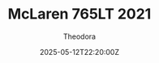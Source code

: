 ---
title: "McLaren 765LT 2021"
meta_title: ""
description: "McLaren 765LT 2021 by PeaceKeepers for Assetto Corsa"
date: 2025-05-12T22:20:00Z
thumb: ckdqKnw
mainimage: 61izIwq
cargallery: ["w6N51AD", "kcfhrKk", "trxVopQ"]
categories: ["Car"]
author: "Theodora"
tags: ["McLaren", "Supercar", "Road", "2021", "PeaceKeepers", "England"]
draft: false
link: https://modsfire.com/GgMg9Ie1qMw66J3
zipsize: 222 MB
manu: McLaren
country: England
year: 2021
class: Supercar
drivetrain: RWD
engine: 4.0L V8 Turbo
power: "755 bhp"
torque: "799"
mass: "575"
speed: "230"
accel: "- seconds"
gb: 7-speed
creator: PeaceKeepers
version: "-"
csp: "0.2.4"
carname: "McLaren 765LT"
folder: "pkp_mclaren_765lt"
livery: "11 colors"
r2r: 0
host: ModsFire
---